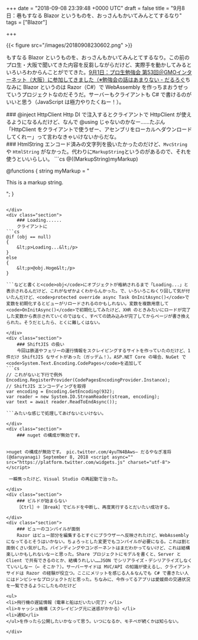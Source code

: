 
+++
date = "2018-09-08 23:39:48 +0000 UTC"
draft = false
title = "9月8日：巷もすなる Blazor というものを、おっさんもかいてみんとてするなり"
tags = ["Blazor"]

+++


{{< figure src="/images/20180908230602.png"  >}}

もすなる Blazor というものを、おっさんもかいてみんとてするなり。この前のプロ生・大阪で聞いてきた内容を反芻しながらだけど、実際手を動かしてみるといろいろわからんことがでてきた。[9月1日：プロ生勉強会 第53回＠GMOインターネット（大阪）に参加してきました（※勉強会の話はあまりない - だるろぐ](https://blog.daruyanagi.jp/entry/2018/09/06/004356)ちなみに Blazor というのは Razor（C#）で WebAssembly を作っちまおうぜっていうプロジェクトなのだそうだ。サーバーもクライアントも C# で書けるのがいいと思う（JavaScript は極力やりたくねー！）。

<div class="section">
    ### @inject HttpClient Http
    DI で注入するとクライアントで HttpClient が使えるようになるんだけど、なんで @using じゃないのかなー……たぶん「HttpClient をクライアントで使うぜー、アセンブリをローカルへダウンロードしてくれー」って言わなきゃいけないからだな。

</div>
<div class="section">
    ### HtmlString
    エンコード済みの文字列を扱いたかったのだけど、<code>MvcString</code> や <code>HtmlString</code> がなかった。代わりに<code>MarkupString</code>というのがあるので、それを使うといいらしい。
```cs
@((MarkupString)myMarkup)

@functions {
    string myMarkup = "<p>This is a markup string.</p>";
}

```詳しくはみんな大好き StackOverFlow を参照。[Is there an equivalent to Html.Raw in Blazor?](https://stackoverflow.com/questions/50604366/is-there-an-equivalent-to-html-raw-in-blazor)むしろワークアラウンドの2個目が大事そうな気がする。その先のリンクにある issue でしゃべってる内容がさっぱりわからんが、そこらへんは Blazor の仕組みをもう少し知らないとダメだな。

</div>
<div class="section">
    ### Loading......
    クライアントに
```cs
@if (obj == null)
{
    &lt;p>Loading...&lt;/p>
}
else
{
    &lt;p>@obj.Hoge&lt;/p>
}

```などと書くと<code>obj</code>にオブジェクトが格納されるまで「Loading...」と表示されるんだけど、これがなぜかよくわからんかった。で、いろいろこねくり回して気が付いたんだけど、<code>protected override async Task OnInitAsync()</code>で変数を初期化するとビューがリロードされるのかもしれない。変数を複数用意して<code>OnInitAsync()</code>で初期化してみたけど、XHR のときみたいにロードが完了した変数から表示されていくのではなく、すべての読み込みが完了してからページが書き換えられた。そうだとしたら、とくに難しくはない。

</div>
<div class="section">
    ### ShiftJIS の扱い
    今回は鉄道やフェリーの運行情報をスクレイピングするサイトを作っていたのだけど、1件だけ ShiftJIS なサイトがあった（ガッデム！）。ASP.NET Core の場合、NuGet で<code>System.Text.Encoding.CodePages</code>を追加して
```cs
// これがないと下行で例外
Encoding.RegisterProvider(CodePagesEncodingProvider.Instance); 
// ShiftJIS エンコーディングを取得
var encoding = Encoding.GetEncoding(932); 
var reader = new System.IO.StreamReader(stream, encoding);
var text = await reader.ReadToEndAsync());

```みたいな感じで処理してあげないといけない。

</div>
<div class="section">
    ### nuget の構成が無効です。
    

>nuget の構成が無効です。 pic.twitter.com/4yuTN4BAws— だるやなぎ准将 (@daruyanagi) September 8, 2018 <script async="" src="https://platform.twitter.com/widgets.js" charset="utf-8"></script>

 一瞬焦ったけど、Visual Studio の再起動で治った。

</div>
<div class="section">
    ### ビルドが始まらない
    ［Ctrl］＋［Break］でビルドを中断し、再度実行するとだいたい成功する。

</div>
<div class="section">
    ### ビューのコンパイルが面倒
    Razor はビュー部分を編集するとすぐにブラウザーへ反映されたけど、WebAssembly になってるとそうはいかない。ちょろっとした変更でもコンパイルが必要になる。これは割と面倒くさい気がした。バインディングやコンポーネントはまだわかってないけど、これは結構楽しいかもしれないなーと思った。Share プロジェクトにモデルを書くと、Server と Client で共有できるのとか、結構うれしい……JSON でシリアライズ・デシリアライズしなくていいしなー（← そこか？）。サーバーサイドは MVC/API の知識が使えるし、クライアントサイドは Razor の経験が役立つ。ここにメリットを感じる人＆なんでも C# で書きたい人にはドンピシャなプロジェクトだと思った。ちなみに、今作ってるアプリは愛媛県の交通状況を一覧できるようにしたものだけど

<ul>
<li>飛行機の遅延情報（電車と船はだいたい完了）</li>
<li>キャッシュ機構（スクレイピング元に迷惑がかかる）</li>
<li>通知</li>
</ul>を作ったら公開したいかなって思う。いつになるか、モチベが続くかは知らない。

</div>

